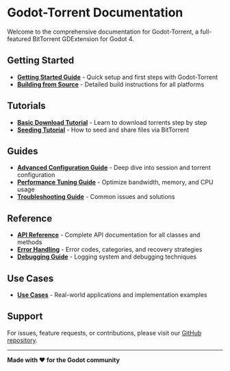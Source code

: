 # Godot-Torrent Documentation

Welcome to the comprehensive documentation for Godot-Torrent, a full-featured BitTorrent GDExtension for Godot 4.

## Getting Started

- **[Getting Started Guide](GETTING_STARTED.md)** - Quick setup and first steps with Godot-Torrent
- **[Building from Source](BUILDING_FROM_SOURCE.md)** - Detailed build instructions for all platforms

## Tutorials

- **[Basic Download Tutorial](TUTORIAL_BASIC_DOWNLOAD.md)** - Learn to download torrents step by step
- **[Seeding Tutorial](TUTORIAL_SEEDING.md)** - How to seed and share files via BitTorrent

## Guides

- **[Advanced Configuration Guide](GUIDE_ADVANCED_CONFIG.md)** - Deep dive into session and torrent configuration
- **[Performance Tuning Guide](GUIDE_PERFORMANCE_TUNING.md)** - Optimize bandwidth, memory, and CPU usage
- **[Troubleshooting Guide](GUIDE_TROUBLESHOOTING.md)** - Common issues and solutions

## Reference

- **[API Reference](API_REFERENCE.md)** - Complete API documentation for all classes and methods
- **[Error Handling](ERROR_HANDLING.md)** - Error codes, categories, and recovery strategies
- **[Debugging Guide](DEBUGGING_GUIDE.md)** - Logging system and debugging techniques

## Use Cases

- **[Use Cases](USE_CASES.md)** - Real-world applications and implementation examples

## Support

For issues, feature requests, or contributions, please visit our [GitHub repository](https://github.com/NodotProject/godot-torrent).

---

**Made with ❤️ for the Godot community**
